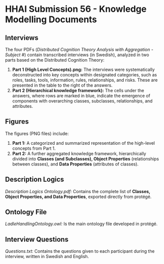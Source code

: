 # HHAI Submission 56 - Knowledge Modelling Documents  

## Interviews  
The four PDFs (*Distributed Cognition Theory Analysis with Aggregation - Subject #*) contain transcribed interviews (in Swedish), analyzed in two parts based on the Distributed Cognition Theory:  

1. **Part 1 (High Level Concepts).png:** The interviews were systematically deconstructed into key concepts within designated categories, such as roles, tasks, tools, information, rules, relationships, and risks. These are presented in the table to the right of the answers.  
2. **Part 2 (Hierarchical knowledge framework):** The cells under the answers, where rows are marked in blue, indicate the emergence of components with overarching classes, subclasses, relationships, and attributes.  

## Figures  
The figures (PNG files) include:  

1. **Part 1:** A categorized and summarized representation of the high-level concepts from Part 1.  
2. **Part 2:** A further aggregated knowledge framework, hierarchically divided into **Classes (and Subclasses), Object Properties** (relationships between classes), and **Data Properties** (attributes of classes).  

## Description Logics  
*Description Logics Ontology.pdf:* Contains the complete list of **Classes, Object Properties, and Data Properties**, exported directly from protégé.

## Ontology File
*LadleHandlingOntology.owl:* Is the main ontology file developed in protégé.

## Interview Questions
*Questions.txt:* Contains the questions given to each participant during the interview, written in Swedish and English.
